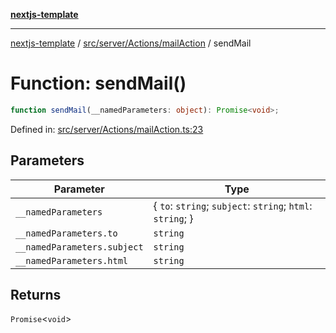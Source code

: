 [**nextjs-template**](README.md)

---

[nextjs-template](README.md) / [src/server/Actions/mailAction](src.server.Actions.mailAction.md) / sendMail

# Function: sendMail()

```ts
function sendMail(__namedParameters: object): Promise<void>;
```

Defined in: [src/server/Actions/mailAction.ts:23](https://github.com/Its-Satyajit/nextjs-template/blob/c8d81b09293d759cbf04e9bc7e542cc7d90740e6/src/server/Actions/mailAction.ts#L23)

## Parameters

| Parameter                   | Type                                                         |
| --------------------------- | ------------------------------------------------------------ |
| `__namedParameters`         | \{ `to`: `string`; `subject`: `string`; `html`: `string`; \} |
| `__namedParameters.to`      | `string`                                                     |
| `__namedParameters.subject` | `string`                                                     |
| `__namedParameters.html`    | `string`                                                     |

## Returns

`Promise`\<`void`\>
